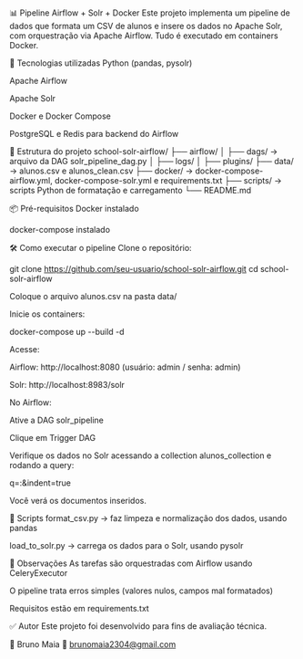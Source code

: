 📊 Pipeline Airflow + Solr + Docker
Este projeto implementa um pipeline de dados que formata um CSV de alunos e insere os dados no Apache Solr, com orquestração via Apache Airflow. Tudo é executado em containers Docker.

🚀 Tecnologias utilizadas
Python (pandas, pysolr)

Apache Airflow

Apache Solr

Docker e Docker Compose

PostgreSQL e Redis para backend do Airflow

📁 Estrutura do projeto
school-solr-airflow/
├── airflow/
│ ├── dags/ → arquivo da DAG solr_pipeline_dag.py
│ ├── logs/
│ ├── plugins/
├── data/ → alunos.csv e alunos_clean.csv
├── docker/ → docker-compose-airflow.yml, docker-compose-solr.yml e requirements.txt 
├── scripts/ → scripts Python de formatação e carregamento
└── README.md

📦 Pré-requisitos
Docker instalado

docker-compose instalado

🛠️ Como executar o pipeline
Clone o repositório:

git clone https://github.com/seu-usuario/school-solr-airflow.git
cd school-solr-airflow

Coloque o arquivo alunos.csv na pasta data/

Inicie os containers:

docker-compose up --build -d

Acesse:

Airflow: http://localhost:8080 (usuário: admin / senha: admin)

Solr: http://localhost:8983/solr

No Airflow:

Ative a DAG solr_pipeline

Clique em Trigger DAG

Verifique os dados no Solr acessando a collection alunos_collection e rodando a query:

q=:&indent=true

Você verá os documentos inseridos.

🧪 Scripts
format_csv.py → faz limpeza e normalização dos dados, usando pandas

load_to_solr.py → carrega os dados para o Solr, usando pysolr

📝 Observações
As tarefas são orquestradas com Airflow usando CeleryExecutor

O pipeline trata erros simples (valores nulos, campos mal formatados)

Requisitos estão em requirements.txt

✅ Autor
Este projeto foi desenvolvido para fins de avaliação técnica.

👤 Bruno Maia
📧 brunomaia2304@gmail.com